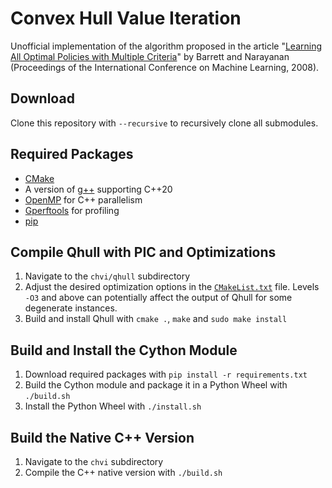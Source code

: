 Convex Hull Value Iteration
===================

Unofficial implementation of the algorithm proposed in the article "[Learning All Optimal Policies with Multiple Criteria](http://icml2008.cs.helsinki.fi/papers/257.pdf)" by Barrett and Narayanan (Proceedings of the International Conference on Machine Learning, 2008).

Download
----------
Clone this repository with `--recursive` to recursively clone all submodules.

Required Packages
----------
- [CMake](https://cmake.org/)
- A version of [g++](https://gcc.gnu.org/) supporting C++20
- [OpenMP](https://www.openmp.org/) for C++ parallelism
- [Gperftools](https://github.com/gperftools/gperftools) for profiling
- [pip](https://pypi.org/project/pip/)

Compile Qhull with PIC and Optimizations
----------
1. Navigate to the `chvi/qhull` subdirectory
2. Adjust the desired optimization options in the [`CMakeList.txt`](https://github.com/filippobistaffa/qhull/blob/35f6b7ee396f6bd3e3a4832bc7342dc7909d5a5d/CMakeLists.txt#L447) file. Levels `-O3` and above can potentially affect the output of Qhull for some degenerate instances.
3. Build and install Qhull with `cmake .`, `make` and `sudo make install`

Build and Install the Cython Module
----------
1. Download required packages with `pip install -r requirements.txt`
2. Build the Cython module and package it in a Python Wheel with `./build.sh`
3. Install the Python Wheel with `./install.sh`

Build the Native C++ Version
----------
1. Navigate to the `chvi` subdirectory
2. Compile the C++ native version with `./build.sh`
